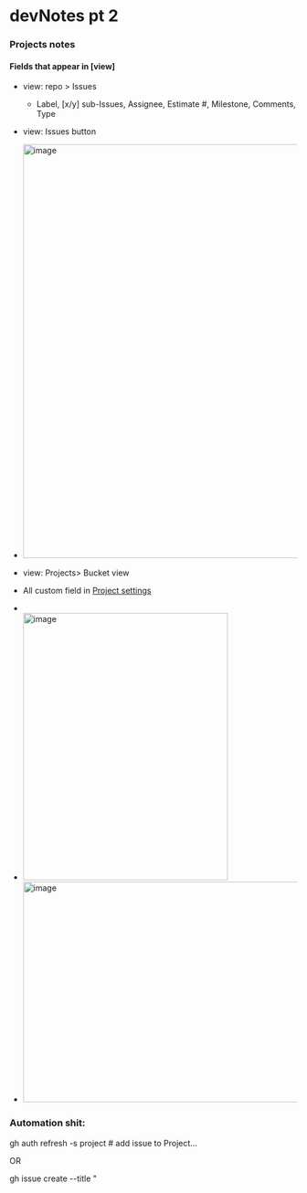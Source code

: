 # devNotes pt 2


### Projects notes

#### Fields that appear in [view]
-  view: repo > Issues
   -  Label, [x/y] sub-Issues, Assignee, Estimate #, Milestone, Comments, Type
-  view: Issues button
-  <img width="876" height="725" alt="image" src="https://github.com/user-attachments/assets/8f7be898-6129-49d3-b6f1-93e0ff75453e" />

-  view: Projects> Bucket view
  -  All custom field in [Project settings](https://github.com/orgs/alh-industries/projects/1/settings)
  -
  -   <img width="358" height="468" alt="image" src="https://github.com/user-attachments/assets/a0f9fa21-f28b-4ca9-9a59-b1d343675fec" />
  -   <img width="904" height="386" alt="image" src="https://github.com/user-attachments/assets/1e7661a0-63a7-4e79-9d2c-ee62f9160800" />



### Automation shit: 

gh auth refresh -s project # add issue to Project...

OR 

gh issue create --title "
